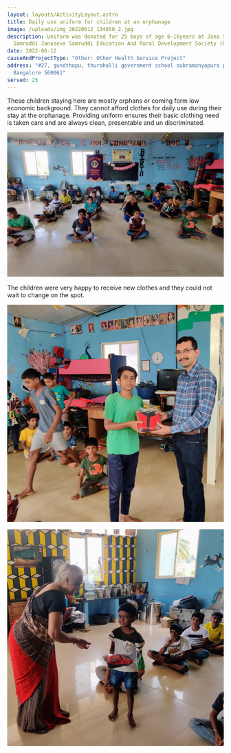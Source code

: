 ```yaml
---
layout: layouts/ActivityLayout.astro
title: Daily use uniform for children at an orphanage
image: /uploads/img_20220612_134050_2.jpg
description: Uniform was donated for 25 boys of age 6-16years at Jana Seva
  Samruddi Janaseva Samruddi Education And Rural Development Society (R)
date: 2022-06-12
causeAndProjectType: "Other: Other Health Service Project"
address: "#27, gundthopu, thurahalli government school subramanyapura post
  Bangalore 560061"
served: 25
---
```

These children staying here are mostly orphans or coming form low economic background. They cannot afford clothes for daily use during their stay at the orphanage. Providing uniform ensures their basic clothing need is taken care and are always clean, presentable and un discriminated. 

![Before uniform distribution](/uploads/img_20220612_132813_2.jpg "Before uniform distribution")

The children were very happy to receive new clothes and they could not wait to change on the spot.

![Uniform distribution](/uploads/img_20220612_133041_2.jpg "Uniform distribution by Lion Dheeraj")

![Uniform distribution](/uploads/img_20220612_133008_2.jpg "Uniform distribution by Lion Bhanu Rao")